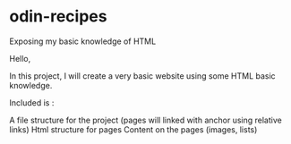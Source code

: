 # odin-recipes
Exposing my basic knowledge of HTML

Hello, 

In this project, I will create a very basic website using some HTML basic knowledge.

Included is : 

A file structure for the project (pages will linked with anchor using relative links)
Html structure for pages
Content on the pages (images, lists)
